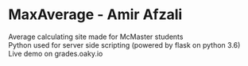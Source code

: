 # MaxAverage - Amir Afzali
Average calculating site made for McMaster students <br />
Python used for server side scripting (powered by flask on python 3.6) <br />
Live demo on grades.oaky.io
